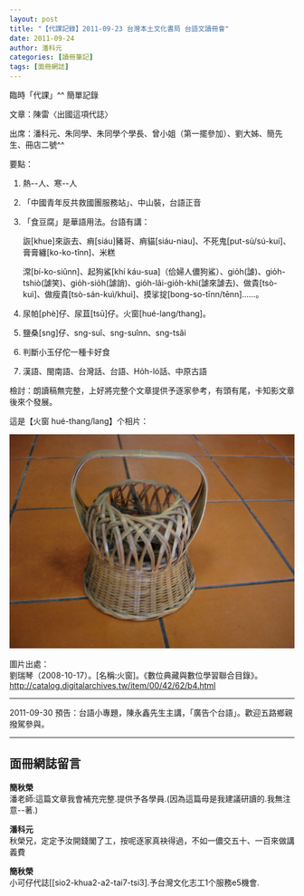 ```yaml
---
layout: post
title: "【代課記錄】2011-09-23 台灣本土文化書局 台語文讀冊會"
date: 2011-09-24
author: 潘科元
categories: [讀冊筆記]
tags: [面冊網誌]
---
```


臨時「代課」^^ 簡單記錄

文章：陳雷〈出國這項代誌〉

出席：潘科元、朱同學、朱同學个學長、曾小姐（第一擺參加）、劉大姊、簡先生、冊店二號^^

要點：

1. 熱\--人、寒\--人

2. 「中國青年反共救國團服務站」、中山裝，台語正音

3. 「食豆腐」是華語用法。台語有講：

   詼[khue]來詼去、痟[siáu]豬哥、痟貓[siáu-niau]、不死鬼[put-sù/sú-kuí]、膏膏纏[ko-ko-tînn]、米糕

   𣻸[bí-ko-siûnn]、起狗鯊[khí káu-sua]（佮婦人儂狗鯊）、gio̍h(謔)、gio̍h-tshiò(謔笑)、gio̍h-sio̍h(謔誚)、gio̍h-lâi-gio̍h-khì(謔來謔去)、做貴[tsò-kuì]、做瘦貴[tsò-sán-kuì/khuì]、摸挲掟[bong-so-tīnn/tēnn]……。

4. 尿帕[phè]仔、尿苴[tsū]仔。火窗[hué-lang/thang]。

5. 鹽桑[sng]仔、sng-suî、sng-suînn、sng-tsâi

6. 判斷小玉仔佗一種卡好食

7. 漢語、閩南語、台灣話、台語、Ho̍h-ló話、中原古語

檢討：朗讀稿無完整，上好將完整个文章提供予逐家參考，有頭有尾，卡知影文章後來个發展。

這是【火窗 hué-thang/lang】个相片：

![火窗[hué-thang/lang]](/assets/too/2011/0924/hue2-thang.jpg)

圖片出處：  
劉瑞琴（2008-10-17）。[名稱:火窗]。《數位典藏與數位學習聯合目錄》。  
<http://catalog.digitalarchives.tw/item/00/42/62/b4.html>

---

2011-09-30 預告：台語小專題，陳永鑫先生主講，「廣告个台語」。歡迎五路鄉親撥駕參與。

---

## 面冊網誌留言

**簡秋榮**  
潘老師:這篇文章我會補充完整.提供予各學員.(因為這篇毋是我建議研讀的.我無注意--著.)

**潘科元**  
秋榮兄，定定予汝開錢閣了工，按呢逐家真袂得過，不如一儂交五十、一百來做講義費

**簡秋榮**  
小可仔代誌[[sio2-khua2-a2-tai7-tsi3].予台灣文化志工1个服務e5機會.
